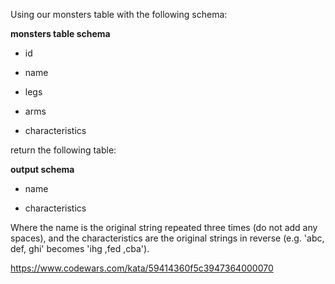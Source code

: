 Using our monsters table with the following schema:

**monsters table schema**

- id

- name

- legs

- arms

- characteristics

return the following table:

**output schema**

- name

- characteristics

Where the name is the original string repeated three times (do not add any spaces), and the characteristics are the original strings in reverse (e.g. 'abc, def, ghi' becomes 'ihg ,fed ,cba').

https://www.codewars.com/kata/59414360f5c3947364000070
